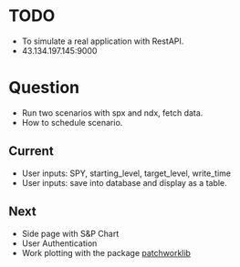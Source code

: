 # TODO
- To simulate a real application with RestAPI.
- 43.134.197.145:9000

# Question
- Run two scenarios with spx and ndx, fetch data.
- How to schedule scenario.

## Current
- User inputs: SPY, starting_level, target_level, write_time
- User inputs: save into database and display as a table.

## Next
- Side page with S&P Chart
- User Authentication
- Work plotting with the package [patchworklib](https://python.plainenglish.io/a-subplot-manager-for-intuitive-layout-in-matplotlib-bd037fe967f4)
